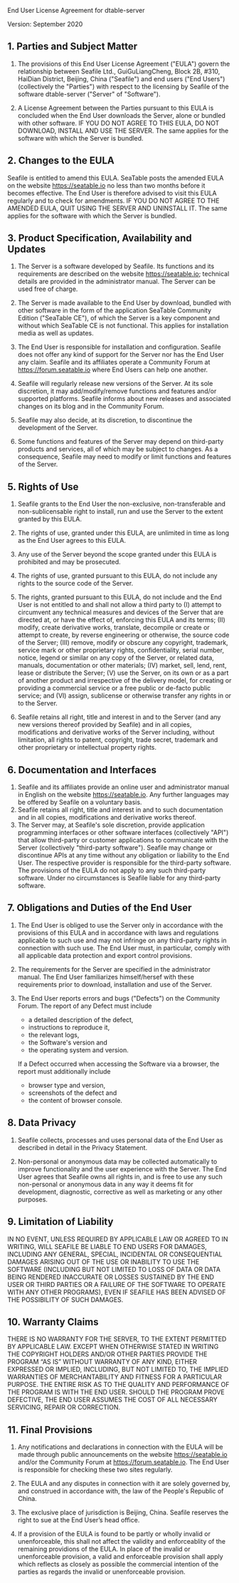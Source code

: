 End User License Agreement for dtable-server

Version: September 2020

## 1. Parties and Subject Matter
1. The provisions of this End User License Agreement ("EULA") govern the relationship between Seafile Ltd., GuiGuLiangCheng, Block 2B, #310, HaiDian District, Beijing, China ("Seafile") and end users ("End Users") (collectively the "Parties") with respect to the licensing by Seafile of the software dtable-server ("Server" of "Software").

2. A License Agreement between the Parties pursuant to this EULA is concluded when the End User downloads the Server, alone or bundled with other software. IF YOU DO NOT AGREE TO THIS EULA, DO NOT DOWNLOAD, INSTALL AND USE THE SERVER. The same applies for the software with which the Server is bundled.

## 2. Changes to the EULA
Seafile is entitled to amend this EULA. SeaTable posts the amended EULA on the website https://seatable.io no less than two months before it becomes effective. The End User is therefore advised to visit this EULA regularly and to check for amendments. IF YOU DO NOT AGREE TO THE AMENDED EULA, QUIT USING THE SERVER AND UNINSTALL IT. The same applies for the software with which the Server is bundled.

## 3. Product Specification, Availability and Updates
1. The Server is a software developed by Seafile. Its functions and its requirements are described on the website https://seatable.io; technical details are provided in the administrator manual. The Server can be used free of charge. 

2. The Server is made available to the End User by download, bundled with other software in the form of the application SeaTable Community Edition ("SeaTable CE"), of which the Server is a key component and without which SeaTable CE is not functional.  This applies for installation media as well as updates.

3. The End User is responsible for installation and configuration. Seafile does not offer any kind of support for the Server nor has the End User any claim. Seafile and its affiliates operate a Community Forum at https://forum.seatable.io where End Users can help one another.

4. Seafile will regularly release new versions of the Server. At its sole discretion, it may add/modify/remove functions and features and/or supported platforms. Seafile informs about new releases and associated changes on its blog and in the Community Forum. 

5. Seafile may also decide, at its discretion, to discontinue the development of the Server.

6. Some functions and features of the Server may depend on third-party products and services, all of which may be subject to changes. As a consequence, Seafile may need to modify or limit functions and features of the Server.

## 5. Rights of Use
1. Seafile grants to the End User the non-exclusive, non-transferable and non-sublicensable right to install, run and use the Server to the extent granted by this EULA.

2. The rights of use, granted under this EULA, are unlimited in time as long as the End User agrees to this EULA.

3. Any use of the Server beyond the scope granted under this EULA is prohibited and may be prosecuted.

4. The rights of use, granted pursuant to this EULA, do not include any rights to the source code of the Server.

5. The rights, granted pursuant to this EULA, do not include and the End User is not entitled to and shall not allow a third party to
(I) attempt to circumvent any technical measures and devices of the Server that are directed at, or have the effect of, enforcing this EULA and its terms;
(II) modify, create derivative works, translate, decompile or create or attempt to create, by reverse engineering or otherwise, the source code of the Server; 
(III) remove, modify or obscure any copyright, trademark, service mark or other proprietary rights, confidentiality, serial number, notice, legend or similar on any copy of the Server, or related data, manuals, documentation or other materials; 
(IV) market, sell, lend, rent, lease or distribute the Server;
(V) use the Server, on its own or as a part of another product and irrespective of the delivery model, for creating or providing a commercial service or a free public or de-facto public service; and
(VI) assign, sublicense or otherwise transfer any rights in or to the Server.

6. Seafile retains all right, title and interest in and to the Server (and any new versions thereof provided by Seafile) and in all copies, modifications and derivative works of the Server including, without limitation, all rights to patent, copyright, trade secret, trademark and other proprietary or intellectual property rights.


## 6. Documentation and Interfaces
1. Seafile and its affiliates provide an online user and administrator manual in English on the website https://seatable.io. Any further languages may be offered by Seafile on a voluntary basis. 
2. Seafile retains all right, title and interest in and to such documentation and in all copies, modifications and derivative works thereof.
3. The Server may, at Seafile's sole discretion, provide application programming interfaces or other software interfaces (collectively "API") that allow third-party or customer applications to communicate with the Server (collectively "third-party software"). Seafile may change or discontinue APIs at any time without any obligation or liability to the End User. The respective provider is responsible for the third-party software. The provisions of the EULA do not apply to any such third-party software. Under no circumstances is Seafile liable for any third-party software.

## 7. Obligations and Duties of the End User
1. The End User is obliged to use the Server only in accordance with the provisions of this EULA and in accordance with laws and regulations applicable to such use and may not infringe on any third-party rights in connection with such use. The End User must, in particular, comply with all applicable data protection and export control provisions.

2. The requirements for the Server are specified in the administrator manual. The End User familiarizes himself/hersef with these requirements prior to download, installation and use of the Server.

3. The End User reports errors and bugs ("Defects") on the Community Forum. The report of any Defect must include

   * a detailed description of the defect,
   * instructions to reproduce it,
   * the relevant logs,
   * the Software's version and
   * the operating system and version. 

   If a Defect occurred when accessing the Software via a browser, the report must additionally include

   * browser type and version,
   * screenshots of the defect and
   * the content of browser console.

## 8. Data Privacy
1. Seafile collects, processes and uses personal data of the End User as described in detail in the Privacy Statement.

2. Non-personal or anonymous data may be collected automatically to improve functionality and the user experience with the Server. The End User agrees that Seafile owns all rights in, and is free to use any such non-personal or anonymous data in any way it deems fit for development, diagnostic, corrective as well as marketing or any other purposes.


## 9. Limitation of Liability
IN NO EVENT, UNLESS REQUIRED BY APPLICABLE LAW OR AGREED TO IN WRITING, WILL SEAFILE BE LIABLE TO END USERS FOR DAMAGES, INCLUDING ANY GENERAL, SPECIAL, INCIDENTAL OR CONSEQUENTIAL DAMAGES ARISING OUT OF THE USE OR INABILITY TO USE THE SOFTWARE (INCLUDING BUT NOT LIMITED TO LOSS OF DATA OR DATA BEING RENDERED INACCURATE OR LOSSES SUSTAINED BY THE END USER OR THIRD PARTIES OR A FAILURE OF THE SOFTWARE TO OPERATE WITH ANY OTHER PROGRAMS), EVEN IF SEAFILE HAS BEEN ADVISED OF THE POSSIBILITY OF SUCH DAMAGES.

## 10. Warranty Claims
THERE IS NO WARRANTY FOR THE SERVER, TO THE EXTENT PERMITTED BY APPLICABLE LAW. EXCEPT WHEN OTHERWISE STATED IN WRITING THE COPYRIGHT HOLDERS AND/OR OTHER PARTIES PROVIDE THE PROGRAM “AS IS” WITHOUT WARRANTY OF ANY KIND, EITHER EXPRESSED OR IMPLIED, INCLUDING, BUT NOT LIMITED TO, THE IMPLIED WARRANTIES OF MERCHANTABILITY AND FITNESS FOR A PARTICULAR PURPOSE. THE ENTIRE RISK AS TO THE QUALITY AND PERFORMANCE OF THE PROGRAM IS WITH THE END USER. SHOULD THE PROGRAM PROVE DEFECTIVE, THE END USER ASSUMES THE COST OF ALL NECESSARY SERVICING, REPAIR OR CORRECTION.

## 11. Final Provisions
1. Any notifications and declarations in connection with the EULA will be made through public announcements on the website https://seatable.io and/or the Community Forum at https://forum.seatable.io. The End User is responsible for checking these two sites regularly.

2. The EULA and any disputes in connection with it are solely governed by, and construed in accordance with, the law of the People's Republic of China.

3. The exclusive place of jurisdiction is Beijing, China. Seafile reserves the right to sue at the End User’s head office.

4. If a provision of the EULA is found to be partly or wholly invalid or unenforceable, this shall not affect the validity and enforceablity of the remaining providions of the EULA. In place of the invalid or unenforceable provision, a valid and enforceable provision shall apply which reflects as closely as possible the commercial intention of the parties as regards the invalid or unenforceable provision.
